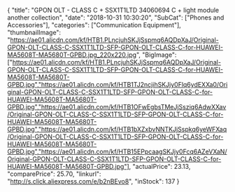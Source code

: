 {
	"title": "GPON OLT - CLASS C + SSX1T1LTD 34060694  C + light module another collection",
	"date": "2018-10-31 10:30:20",
	"SubCat": ["Phones and Accessories"],
	"categories": ["Communication Equipment"],
	"thumbnailImage": "https://ae01.alicdn.com/kf/HTB1.PLncjuhSKJjSspmq6AQDpXaJ/Original-GPON-OLT-CLASS-C-SSX1T1LTD-SFP-GPON-OLT-CLASS-C-for-HUAWEI-MA5608T-MA5680T-GPBD.jpg_220x220.jpg",
	"BigImage": ["https://ae01.alicdn.com/kf/HTB1.PLncjuhSKJjSspmq6AQDpXaJ/Original-GPON-OLT-CLASS-C-SSX1T1LTD-SFP-GPON-OLT-CLASS-C-for-HUAWEI-MA5608T-MA5680T-GPBD.jpg","https://ae01.alicdn.com/kf/HTB1TJ2ncjihSKJjy0Flq6ydEXXa0/Original-GPON-OLT-CLASS-C-SSX1T1LTD-SFP-GPON-OLT-CLASS-C-for-HUAWEI-MA5608T-MA5680T-GPBD.jpg","https://ae01.alicdn.com/kf/HTB1OFwEgbsTMeJjSsziq6AdwXXav/Original-GPON-OLT-CLASS-C-SSX1T1LTD-SFP-GPON-OLT-CLASS-C-for-HUAWEI-MA5608T-MA5680T-GPBD.jpg","https://ae01.alicdn.com/kf/HTB1bXZxbvNNTKJjSspkq6yeWFXaq/Original-GPON-OLT-CLASS-C-SSX1T1LTD-SFP-GPON-OLT-CLASS-C-for-HUAWEI-MA5608T-MA5680T-GPBD.jpg","https://ae01.alicdn.com/kf/HTB15EPpcaagSKJjy0Fcq6AZeVXaN/Original-GPON-OLT-CLASS-C-SSX1T1LTD-SFP-GPON-OLT-CLASS-C-for-HUAWEI-MA5608T-MA5680T-GPBD.jpg"],
	"actualPrice": 23.13,
	"comparePrice": 25.70,
	"linkurl": "http://s.click.aliexpress.com/e/b2nBEvo8",
	"inStock": 137
}
